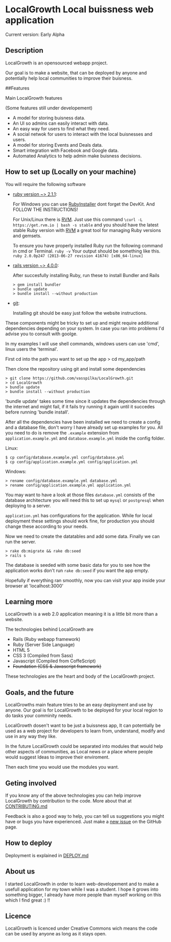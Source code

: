 # LocalGrowth Local buissness web application


Current version: Early Alpha


## Description

LocalGrowth is an opensourced webapp project.

Our goal is to make a website, that can be deployed by anyone and potentially help local communities to improve their buisness.
  



##Features

Main LocalGrowth features 

(Some features still under developement)

  * A model for storing buisness data.
  * An UI so admins can easily interact with data.
  * An easy way for users to find what they need.
  * A social netwok for users to interact with the local buisnesses and users.
  * A model for storing Events and Deals data.
  * Smart integration with Facebook and Google data.
  * Automated Analytics to help admin make buisness decisions.



## How to set up (Locally on your machine)

You will require the following software

* [ruby version ~> 2.1.1][ruby]:

  For Windows you can use [RubyInstaller][RubyInstaller] dont forget the DevKit. And FOLLOW THE INSTRUCTIONS!
  
  For Unix/Linux there is [RVM][rvm]. Just use this command `\curl -L https://get.rvm.io | bash -s stable` 
  and you should have the latest stable Ruby version with [RVM][rvm] a great tool for managing Ruby versions and gemsets.


  To ensure you have properly installed Ruby run the following command in cmd or Terminal.
  `ruby -v`
  Your output should be something like this.
  `ruby 2.0.0p247 (2013-06-27 revision 41674) [x86_64-linux]`

* [rails version ~> 4.0.0][rails]:

  After succesfully installing Ruby, run these to install Bundler and Rails

      > gem install bundler
      > bundle update
      > bundle install --without production


* [git][git]:
  
  Installing git should be easy just follow the website instructions.



These components might be tricky to set up and might require additional dependencies depending on your system. In case you ran into problems I'd advise you to consult with goolge.

In my examples I will use shell commands, windows users can use 'cmd', linux users the 'terminal'.

First cd into the path you want to set up the app
    > cd my_app/path

Then clone the repository using git and install some dependencies

    > git clone https://github.com/vasspilka/LocalGrowth.git
    > cd LocalGrowth
    > bundle update
    > bundle install --without production

'bundle update' takes some time since it updates the dependencies through the internet and might fail, if it fails try running it again until it succedes before running 'bundle install'.


After all the dependencies have been installed we need to create a config and a database file,
don't worry I have already set up examples for you. All you need to do is remove the 
`.example` extension from `application.example.yml` and `database.example.yml` inside the config folder.

Linux:

    $ cp config/database.example.yml config/database.yml
    $ cp config/application.example.yml config/application.yml 

Windows:

    > rename config/database.example.yml database.yml
    > rename config/application.example.yml application.yml


You may want to have a look at those files `database.yml` consists of the database architecture
you will need this to set up `mysql` or `postgresql` when deploying to a server.

`application.yml` has configurations for the application. While for local deployment these settings should work fine, for production you should change these according to your needs.

Now we need to create the datatables and add some data. Finally we can run the server.

    > rake db:migrate && rake db:seed
    > rails s 

The database is seeded with some basic data for you to see how the application works don't run `rake db:seed` if you want the app empty.

Hopefully if everything ran smoothly, now you can visit your app inside your browser at 'localhost:3000'


## Learning more

  
  LocalGrowth is a web 2.0 application meaning it is a little bit more than a website.

  The technologies behind LocalGrowth are

  * Rails (Ruby webapp framework)
  * Ruby (Server Side Language)
  * HTML 5 
  * CSS 3 (Compiled from Sass)
  * Javascript (Compiled from CoffeScript)
  * ~~Foundation (CSS & Javascript framework)~~

  These technologies are the heart and body of the LocalGrowth project.


## Goals, and the future

  LocalGrowths main feature tries to be an easy deployment and use by anyone.
  Our goal is for LocalGrowth to be deployed for your local region to do tasks your comminity needs.

  LocalGrowth dosen't want to be just a buissness app, It can potentially be used as a web project for developers to learn from, understand, modify and use in any way they like.

  In the future LocalGrowth could be separated into modules that would help other aspects of  communities, as Local news or a place where people would suggest Ideas to improve their enviroment.

  Then each time you would use the modules you want.

## Geting involved
  
  If you know any of the above technologies you can help improve LocalGrowth
  by contribution to the code.
  More about that at [CONTRIBUTING.md][5] 


  Feedback is also a good way to help, you can tell us suggestions you might have or 
  bugs you have experienced. Just make a [new issue][issue] on the GitHub page.


## How to deploy

  Deployment is explained in [DEPLOY.md][6]

## About us

  I started LocalGrowth in order to learn web-developement and to make a usefull application for my town while I was a student. I hope it grows into something bigger, I already have more people than myself working on this which I find great :) !! 

## Licence
  
  LocalGrowth is licenced under Creative Commons wich means the code can be used by anyone as long as it stays open.



[ruby]: https://www.ruby-lang.org/en/
[rails]: http://rubyonrails.org/
[git]: http://git-scm.com/
[rvm]: https://rvm.io/
[RubyInstaller]: http://rubyinstaller.org/downloads/
[5]: https://github.com/vasspilka/LocalGrowth/blob/master/CONTRIBUTING.md
[6]: https://github.com/vasspilka/LocalGrowth/blob/master/DEPLOY.md
[issue]: https://github.com/vasspilka/LocalGrowth/issues/new